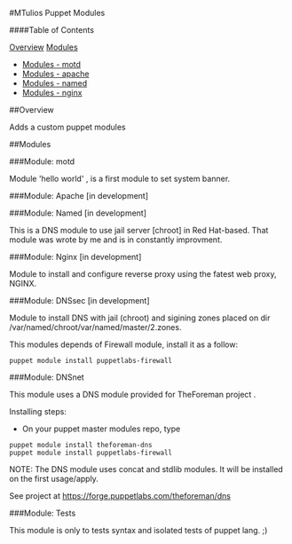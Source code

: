 #MTulios Puppet Modules

####Table of Contents

[Overview](#overview)
[Modules](#modules)
*  [Modules - motd](#modules-motd)
*  [Modules - apache](#modules-apache)
*  [Modules - named](#modules-named)
*  [Modules - nginx](#modules-nginx)

##Overview

Adds a custom puppet modules

##Modules

###Module: motd

Module 'hello world' , is a first module to set system banner.

###Module: Apache
[in development]


###Module: Named
[in development]

This is a DNS module to use jail server [chroot] in Red Hat-based. That module was wrote by me and is in constantly improvment.


###Module: Nginx
[in development]

Module to install and configure reverse proxy using the fatest web proxy, NGINX.

###Module: DNSsec
[in development]

Module to install DNS with jail (chroot) and sigining zones placed on dir /var/named/chroot/var/named/master/2.zones.

This modules depends of Firewall module, install it as a follow:

 ~~~
 puppet module install puppetlabs-firewall
 ~~~

###Module: DNSnet

This module uses a DNS module provided for TheForeman project .

Installing steps:
 * On your puppet master modules repo, type

 ~~~
 puppet module install theforeman-dns 
 puppet module install puppetlabs-firewall
 ~~~

NOTE: The DNS module uses concat and stdlib modules. It will be installed on the first usage/apply.

See project at https://forge.puppetlabs.com/theforeman/dns

###Module: Tests

This module is only to tests syntax and isolated tests of puppet lang. ;)
